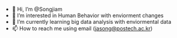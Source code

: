 - 👋 Hi, I’m @Songjiam
- 👀 I’m interested in Human Behavior with enviorment changes
- 🌱 I’m currently learning big data analysis with enviormental data
- 📫 How to reach me using email (jasong@postech.ac.kr)

<!---
Songjiam/Songjiam is a ✨ special ✨ repository because its `README.md` (this file) appears on your GitHub profile.
You can click the Preview link to take a look at your changes.
--->
